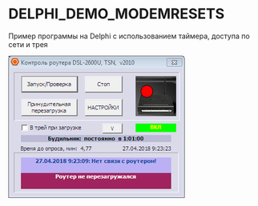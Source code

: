 # DELPHI_DEMO_MODEMRESETS
Пример программы на Delphi с использованием таймера, доступа по сети и трея

![screenshot](screenshot.png)
